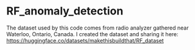 # RF_anomaly_detection
The dataset used by this code comes from radio analyzer gathered near Waterloo, Ontario, Canada. I created the dataset and sharing it here: https://huggingface.co/datasets/makethisbuildthat/RF_dataset
